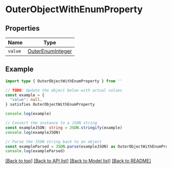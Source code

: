 
# OuterObjectWithEnumProperty


## Properties

Name | Type
------------ | -------------
`value` | [OuterEnumInteger](OuterEnumInteger.md)

## Example

```typescript
import type { OuterObjectWithEnumProperty } from ''

// TODO: Update the object below with actual values
const example = {
  "value": null,
} satisfies OuterObjectWithEnumProperty

console.log(example)

// Convert the instance to a JSON string
const exampleJSON: string = JSON.stringify(example)
console.log(exampleJSON)

// Parse the JSON string back to an object
const exampleParsed = JSON.parse(exampleJSON) as OuterObjectWithEnumProperty
console.log(exampleParsed)
```

[[Back to top]](#) [[Back to API list]](../README.md#api-endpoints) [[Back to Model list]](../README.md#models) [[Back to README]](../README.md)


